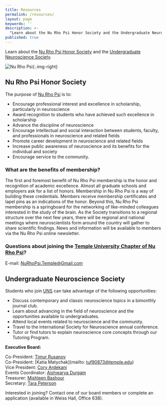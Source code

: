 ```yaml
---
title: Resources
permalink: /resources/
layout: page
keywords: ''
description: >-
  "Learn about the Nu Rho Psi Honor Society and the Undergraduate Neuroscience Society."
published: true
---
```

Learn about the [Nu Rho Psi Honor Society](#nu-rho-psi-honor-society) and the [Undergraduate Neuroscience Society](#undergraduate-neuroscience-society).

![Nu Rho Psi]({{site.baseurl}}/media/nuropsi.jpg){:.img-right}

## Nu Rho Psi Honor Society

The purpose of [Nu Rho Psi](https://temple.campuslabs.com/engage/organization/nurhopsi) is to:
- Encourage professional interest and excellence in scholarship, particularly in neuroscience
- Award recognition to students who have achieved such excellence in scholarship
- Advance the discipline of neuroscience
- Encourage intellectual and social interaction between students, faculty, and professionals in neuroscience and related fields
- Promote career development in neuroscience and related fields
- Increase public awareness of neuroscience and its benefits for the individual and society
- Encourage service to the community.

### What are the benefits of membership?
The first and foremost benefit of Nu Rho Psi membership is the honor and recognition of academic excellence. Almost all graduate schools and employers ask for a list of honors. Membership in Nu Rho Psi is a way of building these credentials. Members receive membership certificates and lapel pins as an indications of the honor. Beyond this, Nu Rho Psi membership is a springboard for the networking of like-minded colleagues interested in the study of the brain. As the Society transitions to a regional structure over the next few years, there will be regional and national meetings where neuroscientists form around the country will gather to share scientific findings. News and information will be available to members via the Nu Rho Psi online newsletter.

### Questions about joining the [Temple University Chapter of Nu Rho Psi](https://temple.campuslabs.com/engage/organization/nurhopsi)?

E-mail: [NuRhoPsi.Temple@Gmail.com](mailto:NuRhoPsi.Temple@Gmail.com)

## Undergraduate Neuroscience Society

Students who join [UNS](https://temple.campuslabs.com/engage/organization/Undergraduate_Neuroscience_Society) can take advantage of the following opportunities:

- Discuss contemporary and classic neuroscience topics in a bimonthly journal club.
- Learn about advancing in the field of neuroscience and the opportunities available to undergraduates.
- Attend local events related to neuroscience and the community.
- Travel to the international Society for Neuroscience annual conference.
- Tutor or find tutors to explain neuroscience core concepts through our Tutoring Program.

**Executive Board:**

Co-President: [Timur Rusanov](mailto:timur.rusanov@temple.edu)<br />
Co-President: [Katia Matychak](mailto: tuf90873@temple.edu)<br />
Vice President: [Cory Ardekani](mailto:tuf52492@temple.edu)<br />
Events Coordinator: [Aishwarya Durgam](mailto:tug41591@temple.edu)<br />
Treasurer: [Mishleen Bashour](mailto:tuf59157@temple.edu)<br />
Secretary: [Tara Peterson](mailto:tug59434@temple.edu)

Interested in joining? Contact one of our board members or complete an application (available in Weiss Hall, Office 638).
